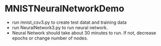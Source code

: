 # MNISTNeuralNetworkDemo
* run mnist_csv3.py to create test datat and training data
* run NeuralNetwork3.py to run neural network. 
* Neural Network should take about 30 minutes to run. If not, decrease epochs or change number of nodes.
